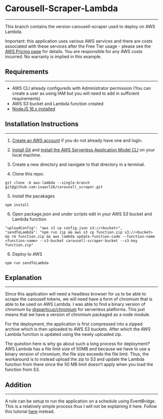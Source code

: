 # Carousell-Scraper-Lambda
---
This branch contains the version carousell-scraper used to deploy on AWS Lambda. 

Important: this application uses various AWS services and there are costs associated with these services after the Free Tier usage - please see the [AWS Pricing page](https://aws.amazon.com/pricing/) for details. You are responsible for any AWS costs incurred. No warranty is implied in this example.

## Requirements
---
* AWS CLI already configureds with Administrator permission (You can create a user as using IAM but you will need to add in sufficient requirements)
* AWS S3 bucket and Lambda function created
* [NodeJS 16.x installed](https://nodejs.org/en/download/)

## Installation Instructions
---
1. [Create an AWS account](https://portal.aws.amazon.com/gp/aws/developer/registration/index.html) if you do not already have one and login.

2. [Install Git](https://git-scm.com/book/en/v2/Getting-Started-Installing-Git) and [install the AWS Serverless Application Model CLI](https://docs.aws.amazon.com/serverless-application-model/latest/developerguide/serverless-sam-cli-install.html) on your local machine.

3. Create a new directory and navigate to that directory in a terminal.

4. Clone this repo:
```
git clone -b aws-lambda --single-branch git@github.com:isaacl16/carousell_scraper.git
```
5. Install the pacakages
```
npm install
```
6. Open package.json and under scripts edit in your AWS S3 bucket and Lambda function
```
"uploadConfig": "aws s3 cp config.json s3://<bucket>",
"sendToLambda": "npm run zip && aws s3 cp function.zip s3://<bucket> && rm function.zip && aws lambda update-function-code --function-name <function-name> --s3-bucket carousell-scraper-bucket --s3-key function.zip"
```
6. Deploy to AWS
```
npm run sendToLambda
```
## Explanation
---
Since this application will need a headless browser for us to be able to scrape the carousell tokens, we will need have a form of chromium that is able to be used on AWS Lambda. I was able to find a binary version of chromium by [@sparticuz/chromium](https://github.com/Sparticuz/chromium) for serverless platforms. This just means that we have a version of chromium packaged as a node module. 

For the deployment, the application is first compressed into a zipped archive which is then uploaded to AWS S3 buckets. After which the AWS Lambda function is updated using the newly uploaded zip. 

The question here is why go about such a long process for deployment?
AWS Lambda has a file limit size of 50MB and because we have to use a binary version of chromium, the file size exceeds the file limit. Thus, the workaround is to instead upload the zip to S3 and update the Lambda function from there since the 50 MB limit doesn’t apply when you load the function from S3. 

## Addition 
---
A rule can be setup to run the application on a schedule using EventBridge. This is a relatively simple process thus I will not be explaining it here. Follow this tutorial [here](https://docs.aws.amazon.com/eventbridge/latest/userguide/eb-run-lambda-schedule.html) instead.
